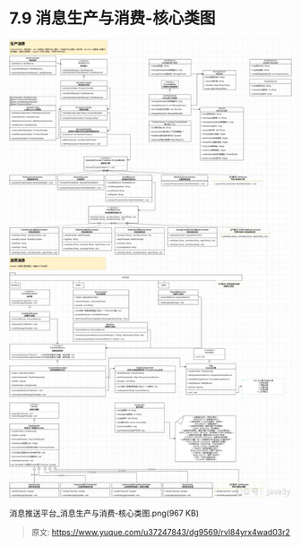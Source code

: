 # 7.9 消息生产与消费-核心类图

![1692066529755-d4273549-ede4-432e-b0e8-5690c35aa57e.png](./img/kGKI_h1E4e_HrGd8/1692066529755-d4273549-ede4-432e-b0e8-5690c35aa57e-347193.webp)

消息推送平台_消息生产与消费-核心类图.png(967 KB)

 


> 原文: <https://www.yuque.com/u37247843/dg9569/rvl84yrx4wad03r2>